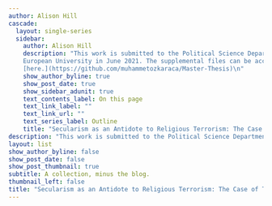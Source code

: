 ```yaml
---
author: Alison Hill
cascade:
  layout: single-series
  sidebar:
    author: Alison Hill
    description: "This work is submitted to the Political Science Department of Central
    European University in June 2021. The supplemental files can be accessed
    [here.](https://github.com/muhammetozkaraca/Master-Thesis)\n"
    show_author_byline: true
    show_post_date: true
    show_sidebar_adunit: true
    text_contents_label: On this page
    text_link_label: ""
    text_link_url: ""
    text_series_label: Outline
    title: "Secularism as an Antidote to Religious Terrorism: The Case of Turkey"
description: "This work is submitted to the Political Science Department of Central European University in June 2021. The supplemental files can be accessed [here.](https://github.com/muhammetozkaraca/Master-Thesis)\n"
layout: list
show_author_byline: false
show_post_date: false
show_post_thumbnail: true
subtitle: A collection, minus the blog.
thumbnail_left: false
title: "Secularism as an Antidote to Religious Terrorism: The Case of Turkey"
---
```

